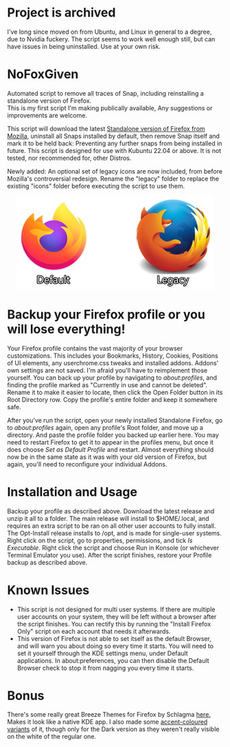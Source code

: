 # Project is archived
I've long since moved on from Ubuntu, and Linux in general to a degree, due to Nvidia fuckery.
The script seems to work well enough still, but can have issues in being uninstalled. Use at your own risk.






# NoFoxGiven
Automated script to remove all traces of Snap, including reinstalling a standalone version of Firefox.  
This is my first script I'm making publically available, Any suggestions or improvements are welcome.

This script will download the latest [Standalone version of Firefox from Mozilla](https://www.mozilla.org/en-GB/firefox/all/#product-desktop-release), uninstall all Snaps installed by default, then remove Snap itself and mark it to be held back: Preventing any further snaps from being installed in future.
This script is designed for use with Kubuntu 22.04 or above. It is not tested, nor recommended for, other Distros.

Newly added: An optional set of legacy icons are now included, from before Mozilla's controversial redesign. Rename the "legacy" folder to replace the existing "icons" folder before executing the script to use them.
<p align="center">
  <img width="460" src="Preview.png">
</p>

# Backup your Firefox profile or you will lose everything!
Your Firefox profile contains the vast majority of your browser customizations. This includes your Bookmarks, History, Cookies, Positions of UI elements, any userchrome.css tweaks and installed addons. Addons' own settings are not saved. I'm afraid you'll have to reimplement those yourself.
You can back up your profile by navigating to *about:profiles*, and finding the profile marked as "Currently in use and cannot be deleted". Rename it to make it easier to locate, then click the Open Folder button in its Root Directory row. Copy the profile's entire folder and keep it somewhere safe.

After you've run the script, open your newly installed Standalone Firefox, go to *about:profiles* again, open any profile's Root folder, and move up a directory. And paste the profile folder you backed up earlier here. You may need to restart Firefox to get it to appear in the profiles menu, but once it does choose *Set as Default Profile* and restart. Almost everything should now be in the same state as it was with your old version of Firefox, but again, you'll need to reconfigure your individual Addons.

# Installation and Usage
Backup your profile as described above. Download the latest release and unzip it all to a folder. The main release will install to $HOME/.local, and requires an extra script to be ran on all other user accounts to fully install. The Opt-Install release installs to /opt, and is made for single-user systems. 
Right click on the script, go to properties, permissions, and tick *Is Executable*. Right click the script and choose Run in Konsole (or whichever Terminal Emulator you use). After the script finishes, restore your Profile backup as described above.  

# Known Issues
* This script is not designed for multi user systems. If there are multiple user accounts on your system, they will be left without a browser after the script finishes. You can rectify this by running the "Install Firefox Only" script on each account that needs it afterwards.
* This version of Firefox is not able to set itself as the default Browser, and will warn you about doing so every time it starts. You will need to set it yourself through the KDE settings menu, under Default applications. In about:preferences, you can then disable the Default Browser check to stop it from nagging you every time it starts.

# Bonus

There's some really great Breeze Themes for Firefox by Schlagma [here.](https://addons.mozilla.org/en-GB/firefox/user/14474816/) Makes it look like a native KDE app.
I also made some [accent-coloured variants](https://www.dropbox.com/s/cs8x4iz3j706wcy/Firefox%20Breeze%20Dark%20Accent%20Coloured.zip?dl=0) of it, though only for the Dark version as they weren't really visible on the white of the regular one.
